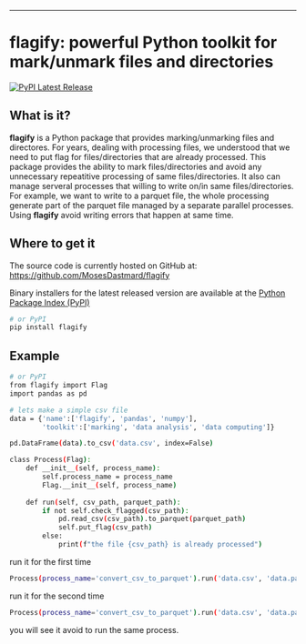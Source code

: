 -----------------

# flagify: powerful Python toolkit for mark/unmark files and directories 
[![PyPI Latest Release](https://img.shields.io/pypi/v/pandas.svg)](https://pypi.org/project/flagify/)

## What is it?

**flagify** is a Python package that provides marking/unmarking files and directores. For years, dealing with processing files, we understood that we need to put flag for files/directories that are already processed. This package provides the ability to mark files/directories and avoid any unnecessary repeatitive processing of same files/directories.
It also can manage serveral processes that willing to write on/in same files/directories. For example, we want to write to a parquet file, the whole processing generate part of the parquet file managed by a separate parallel processes. Using **flagify** avoid writing errors that happen at same time.


## Where to get it
The source code is currently hosted on GitHub at:
https://github.com/MosesDastmard/flagify

Binary installers for the latest released version are available at the [Python
Package Index (PyPI)](https://pypi.org/project/flagify/)

```sh
# or PyPI
pip install flagify
```


## Example

```sh
# or PyPI
from flagify import Flag
import pandas as pd

# lets make a simple csv file
data = {'name':['flagify', 'pandas', 'numpy'],
        'toolkit':['marking', 'data analysis', 'data computing']}

pd.DataFrame(data).to_csv('data.csv', index=False)

class Process(Flag):
    def __init__(self, process_name):
        self.process_name = process_name
        Flag.__init__(self, process_name)
        
    def run(self, csv_path, parquet_path):
        if not self.check_flagged(csv_path):
            pd.read_csv(csv_path).to_parquet(parquet_path)
            self.put_flag(csv_path)
        else:
            print(f"the file {csv_path} is already processed")
```

run it for the first time
```sh
Process(process_name='convert_csv_to_parquet').run('data.csv', 'data.parquet')
```

run it for the second time
```sh
Process(process_name='convert_csv_to_parquet').run('data.csv', 'data.parquet')
```
you will see it avoid to run the same process.


